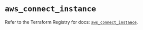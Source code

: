 # `aws_connect_instance`

Refer to the Terraform Registry for docs: [`aws_connect_instance`](https://registry.terraform.io/providers/hashicorp/aws/5.82.1/docs/resources/connect_instance).
